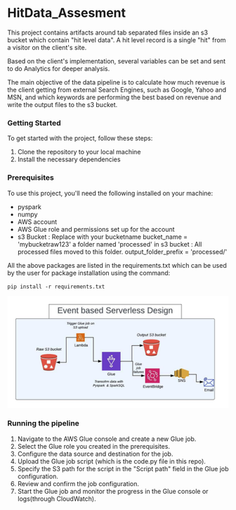 # HitData_Assesment

This project contains artifacts around tab separated files inside an s3 bucket which contain "hit level data". 
A hit level record is a single "hit" from a visitor on the client's site. 

Based on the client's implementation, several variables can be set and sent to do Analytics for deeper analysis.

The main objective of the data pipeline is to calculate how much revenue is the client getting from external Search Engines, such as Google, Yahoo and MSN, and which keywords are performing the best based on revenue and write the output files to the s3 bucket.

### Getting Started
To get started with the project, follow these steps:

1. Clone the repository to your local machine
2. Install the necessary dependencies


### Prerequisites
To use this project, you'll need the following installed on your machine:

- pyspark
- numpy
- AWS account
- AWS Glue role and permissions set up for the account
- s3 Bucket : Replace with your bucketname
bucket_name = 'mybucketraw123'
a folder named 'processed' in s3 bucket : All processed files moved to this folder.
output_folder_prefix = 'processed/'

All the above packages are listed in the requirements.txt which can be used by the user for package installation using the command:
```
pip install -r requirements.txt
```
![Design](/Architecture.jpeg)
### Running the pipeline
1. Navigate to the AWS Glue console and create a new Glue job.
2. Select the Glue role you created in the prerequisites.
3. Configure the data source and destination for the job.
4. Upload the Glue job script (which is the code.py file in this repo).
5. Specify the S3 path for the script in the "Script path" field in the Glue job configuration.
6. Review and confirm the job configuration.
7. Start the Glue job and monitor the progress in the Glue console or logs(through CloudWatch).
